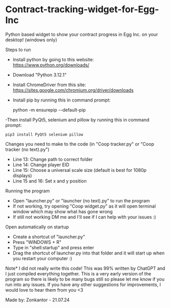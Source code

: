 # Contract-tracking-widget-for-Egg-Inc
Python based widget to show your contract progress in Egg Inc. on your desktop! (windows only)

Steps to run
- Install python by going to this website: https://www.python.org/downloads/
- Download "Python 3.12.1"
- Install ChromeDriver from this site: https://sites.google.com/chromium.org/driver/downloads
- Install pip by running this in command prompt:

	python -m ensurepip --default-pip

-Then install PyQt5, selenium and pillow by running this in command prompt:

	pip3 install PyQt5 selenium pillow


Changes you need to make to the code (in "Coop tracker.py" or "Coop tracker (no text).py")
- Line 13: Change path to correct folder
- Line 14: Change player EID
- Line 15: Choose a universal scale size (default is best for 1080p displays)
- Line 15 and 16: Set x and y position


Running the program
- Open "launcher.py" or "launcher (no text).py" to run the program
- If not working, try opening "Coop widget.py" as it will open terminal window which may show what has gone wrong
- If still not working DM me and I'll see if I can help with your issues :)


Open automatically on startup
- Create a shortcut of "launcher.py"
- Press "WINDOWS + R"
- Type in "shell:startup" and press enter
- Drag the shortcut of launcher.py into that folder and it will start up when you restart your computer :)


Note*
I did not really write this code! This was 99% written by ChatGPT and I just compiled everything together. This is a very early version of the program so there is likely to be many bugs still so please let me know if you run into any issues. If you have any other suggestions for improvements, I would love to hear them from you <3

Made by: Zonkantor - 21.07.24
